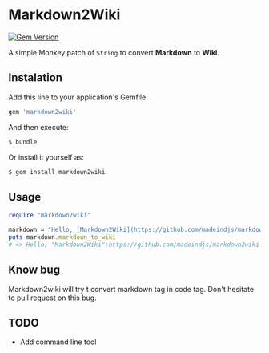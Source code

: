 Markdown2Wiki
=============

[![Gem Version](https://badge.fury.io/rb/markdown2wiki.svg)](https://rubygems.org/gems/markdown2wiki)

A simple Monkey patch of `String` to convert **Markdown** to **Wiki**.


Instalation
-----------

Add this line to your application's Gemfile:

```ruby
gem 'markdown2wiki'
```

And then execute:

```bash
$ bundle
```

Or install it yourself as:

```bash
$ gem install markdown2wiki
```


Usage
-----

```ruby
require "markdown2wiki"

markdown = "Hello, [Markdown2Wiki](https://github.com/madeindjs/markdown2wiki) is ~good~ **anwesome** *(and it's written in `Ruby`)*."
puts markdown.markdown_to_wiki
# => Hello, "Markdown2Wiki":https://github.com/madeindjs/markdown2wiki is -good- *anwesome* _(and it's written in @Ruby@)_.
```

Know bug
--------

Markdown2wiki will try t convert markdown tag in code tag. Don't hesitate to pull request on this bug.

TODO
----

- Add command line tool
